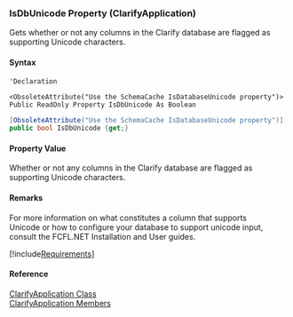 ﻿### IsDbUnicode Property (ClarifyApplication)

Gets whether or not any columns in the Clarify database are flagged as supporting Unicode characters.

#### Syntax

```vbnet
'Declaration

<ObsoleteAttribute("Use the SchemaCache IsDatabaseUnicode property")>
Public ReadOnly Property IsDbUnicode As Boolean
```

```csharp
[ObsoleteAttribute("Use the SchemaCache IsDatabaseUnicode property")]
public bool IsDbUnicode {get;}
```

#### Property Value

Whether or not any columns in the Clarify database are flagged as supporting Unicode characters.

#### Remarks

For more information on what constitutes a column that supports Unicode or how to configure your database to support unicode input, consult the FCFL.NET Installation and User guides.

[!include[Requirements](../partials/requirements.md)]

#### Reference

[ClarifyApplication Class](fcSDK~FChoice.Foundation.Clarify.ClarifyApplication.md)  
[ClarifyApplication Members](fcSDK~FChoice.Foundation.Clarify.ClarifyApplication_members.md)